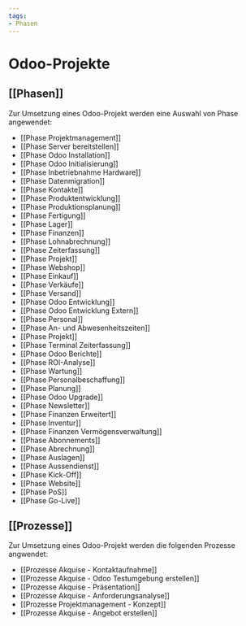 ```yaml
---
tags:
- Phasen
---
```

# Odoo-Projekte

## [[Phasen]]

Zur Umsetzung eines Odoo-Projekt werden eine Auswahl von Phase angewendet:

* [[Phase Projektmanagement]]
* [[Phase Server bereitstellen]]
* [[Phase Odoo Installation]]
* [[Phase Odoo Initialisierung]]
* [[Phase Inbetriebnahme Hardware]]
* [[Phase Datenmigration]]
* [[Phase Kontakte]]
* [[Phase Produktentwicklung]]
* [[Phase Produktionsplanung]]
* [[Phase Fertigung]]
* [[Phase Lager]]
* [[Phase Finanzen]]
* [[Phase Lohnabrechnung]]
* [[Phase Zeiterfassung]]
* [[Phase Projekt]]
* [[Phase Webshop]]
* [[Phase Einkauf]]
* [[Phase Verkäufe]]
* [[Phase Versand]]
* [[Phase Odoo Entwicklung]]
* [[Phase Odoo Entwicklung Extern]]
* [[Phase Personal]]
* [[Phase An- und Abwesenheitszeiten]]
* [[Phase Projekt]]
* [[Phase Terminal Zeiterfassung]]
* [[Phase Odoo Berichte]]
* [[Phase ROI-Analyse]]
* [[Phase Wartung]]
* [[Phase Personalbeschaffung]]
* [[Phase Planung]]
* [[Phase Odoo Upgrade]]
* [[Phase Newsletter]]
* [[Phase Finanzen Erweitert]]
* [[Phase Inventur]]
* [[Phase Finanzen Vermögensverwaltung]]
* [[Phase Abonnements]]
* [[Phase Abrechnung]]
* [[Phase Auslagen]]
* [[Phase Aussendienst]]
* [[Phase Kick-Off]]
* [[Phase Website]]
* [[Phase PoS]]
* [[Phase Go-Live]]

## [[Prozesse]]

Zur Umsetzung eines Odoo-Projekt werden die folgenden Prozesse angwendet:

* [[Prozesse Akquise - Kontaktaufnahme]]
* [[Prozesse Akquise - Odoo Testumgebung erstellen]]
* [[Prozesse Akquise - Präsentation]]
* [[Prozesse Akquise - Anforderungsanalyse]]
* [[Prozesse Projektmanagement - Konzept]]
* [[Prozesse Akquise - Angebot erstellen]]
